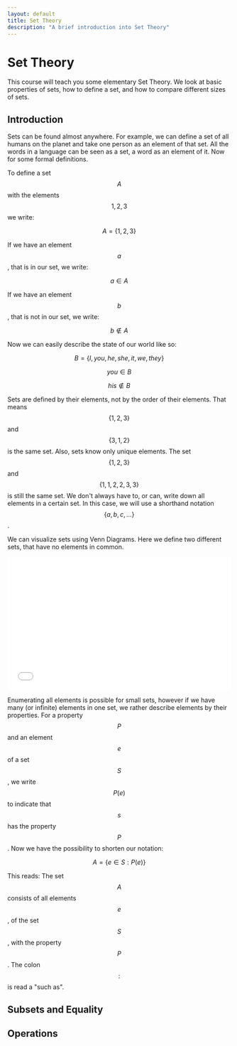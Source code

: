 ```yaml
---
layout: default
title: Set Theory
description: "A brief introduction into Set Theory"
---
```


# Set Theory

This course will teach you some elementary Set Theory. We look at basic properties of sets, how to define a set, and how to compare different sizes of sets.

## Introduction

Sets can be found almost anywhere. For example, we can define a set of all humans on the planet and take one person as an element of that set. All the words in a language can be seen as a set, a word as an element of it. Now for some formal definitions.

To define a set $$A$$ with the elements $$1,2,3$$ we write:

$$ A = \{1,2,3\} $$

If we have an element $$a$$, that is in our set, we write:

$$ a \in A $$

If we have an element $$b$$, that is not in our set, we write:

$$ b \notin A $$

Now we can easily describe the state of our world like so:

$$ B = \{I, you, he, she, it, we, they\} $$

$$ you \in B $$

$$ his \notin B $$

Sets are defined by their elements, not by the order of their elements. That means $$\{1,2,3\} $$ and $$\{3,1,2\} $$ is the same set. Also, sets know only unique elements. The set $$\{1,2,3\} $$ and $$\{1,1,2,2,3,3\}$$ is still the same set. We don't always have to, or can, write down all elements in a certain set. In this case, we will use a shorthand notation $$\{a,b,c,\dots\}$$.

We can visualize sets using Venn Diagrams. Here we define two different sets, that have no elements in common.

<iframe width="100%" height="300" src="//jsfiddle.net/martialblog/1mkjpxsv/embedded/" allowfullscreen="allowfullscreen" frameborder="0"></iframe>

Enumerating all elements is possible for small sets, however if we have many (or infinite) elements in one set, we rather describe elements by their properties. For a property $$P$$ and an element $$e$$ of a set $$S$$, we write $$P(e)$$ to indicate that $$s$$ has the property $$P$$. Now we have the possibility to shorten our notation:

$$ A = \{e ∈ S : P(e)\} $$

This reads: The set $$A$$ consists of all elements $$e$$, of the set $$S$$, with the property $$P$$. The colon $$:$$ is read a "such as".

## Subsets and Equality

## Operations


